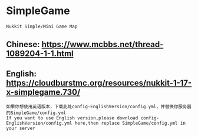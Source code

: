 # SimpleGame

    Nukkit Simple/Mini Game Map
    

## Chinese: https://www.mcbbs.net/thread-1089204-1-1.html
## English: https://cloudburstmc.org/resources/nukkit-1-17-x-simplegame.730/


    如果你想使用英语版本，下载此处config-EnglishVersion/config.yml，并替换你服务器的SimpleGame/config.yml
    If you want to use English version,please download config-EnglishVersion/config.yml here,then replace SimpleGame/config.yml in your server
